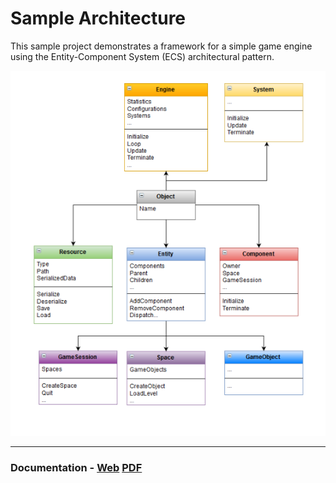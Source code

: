# Sample Architecture

This sample project demonstrates a framework for a simple game engine using the Entity-Component System (ECS) architectural pattern.

<img src ="/SampleArchitecture/Documentation/Header.png">

----
### Documentation - [Web](https://docs.google.com/document/d/1kzcxmL95oyfJtYHh3KHylx-eZQzcdZ2zNF7SYc7-PNY/edit?usp=sharing) [PDF](/SampleArchitecture/Documentation/SampleArchitectureECS.pdf) <br />